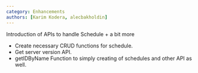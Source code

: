 ```yaml
---
category: Enhancements
authors: [Karim Kodera, alecbakholdin]
---
```


Introduction of APIs to handle Schedule + a bit more
- Create necessary CRUD functions for schedule.
- Get server version API.
- getIDByName Function to simply creating of schedules and other API as well. 
